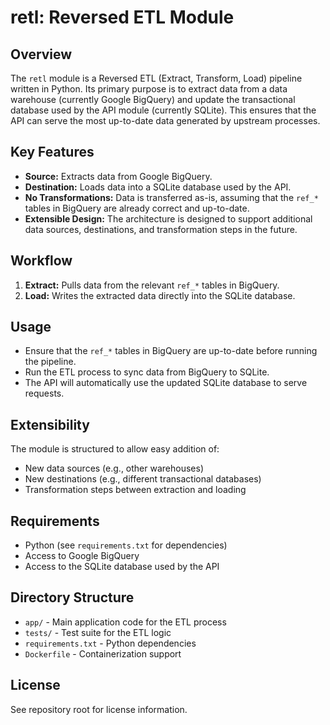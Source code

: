 # retl: Reversed ETL Module

## Overview

The `retl` module is a Reversed ETL (Extract, Transform, Load) pipeline written in Python. Its primary purpose is to extract data from a data warehouse (currently Google BigQuery) and update the transactional database used by the API module (currently SQLite). This ensures that the API can serve the most up-to-date data generated by upstream processes.

## Key Features

- **Source:** Extracts data from Google BigQuery.
- **Destination:** Loads data into a SQLite database used by the API.
- **No Transformations:** Data is transferred as-is, assuming that the `ref_*` tables in BigQuery are already correct and up-to-date.
- **Extensible Design:** The architecture is designed to support additional data sources, destinations, and transformation steps in the future.

## Workflow

1. **Extract:** Pulls data from the relevant `ref_*` tables in BigQuery.
2. **Load:** Writes the extracted data directly into the SQLite database.

## Usage

- Ensure that the `ref_*` tables in BigQuery are up-to-date before running the pipeline.
- Run the ETL process to sync data from BigQuery to SQLite.
- The API will automatically use the updated SQLite database to serve requests.

## Extensibility

The module is structured to allow easy addition of:
- New data sources (e.g., other warehouses)
- New destinations (e.g., different transactional databases)
- Transformation steps between extraction and loading

## Requirements

- Python (see `requirements.txt` for dependencies)
- Access to Google BigQuery
- Access to the SQLite database used by the API

## Directory Structure

- `app/` - Main application code for the ETL process
- `tests/` - Test suite for the ETL logic
- `requirements.txt` - Python dependencies
- `Dockerfile` - Containerization support

## License

See repository root for license information.
